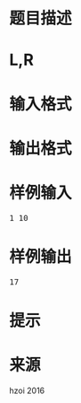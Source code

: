 

# 题目描述



# L,R



# 输入格式



# 输出格式



# 样例输入


<pre>1 10</pre>

# 样例输出


<pre>17</pre>

# 提示



# 来源


<p>
hzoi 2016
</p>

